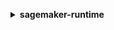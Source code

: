 **<details ><summary style="color:none;">sagemaker-runtime</summary><blockquote>**

- **<details><summary style="color:none;"><b><u>help</b></u></summary><blockquote>**

  * **<p style="color:none;"></p>**

  </br>

  <p style="color:red;">**Description**</p>

  </br>

  ## **Examples**

  ```bash

  ```
  ```json

  ```

  </br>

- **<details><summary style="color:none;"><b><u>invoke-endpoint</b></u></summary><blockquote>**

  * **<p style="color:none;">--endpoint-name</p>**
  * **<p style="color:none;">--body</p>**
  * **<p style="color:none;">--content-type</p>**
  * **<p style="color:none;">--accept</p>**
  * **<p style="color:none;">--custom-attributes</p>**
  * **<p style="color:none;">--target-model</p>**
  * **<p style="color:none;">--target-variant</p>**
  * **<p style="color:none;">--target-container-hostname</p>**
  * **<p style="color:none;">--inference-id</p>**

  </br>

  <p style="color:red;">**Description**</p>

  </br>

  ## **Examples**

  ```bash

  ```
  ```json

  ```

  </br>

</blockquote></details>
</blockquote></details>
</blockquote></details>

